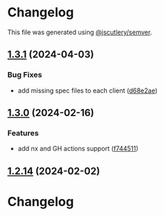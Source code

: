 # Changelog

This file was generated using [@jscutlery/semver](https://github.com/jscutlery/semver).

## [1.3.1](https://github.com/Hyperkid123/javascript-clients/compare/@redhat-cloud-services/topological-inventory-client-1.3.0...@redhat-cloud-services/topological-inventory-client-1.3.1) (2024-04-03)


### Bug Fixes

* add missing spec files to each client ([d68e2ae](https://github.com/Hyperkid123/javascript-clients/commit/d68e2ae5d7d21f03cb60181c19ea12f18e9989b6))

## [1.3.0](https://github.com/RedHatInsights/javascript-clients/compare/@redhat-cloud-services/topological-inventory-client-1.2.13...@redhat-cloud-services/topological-inventory-client-1.3.0) (2024-02-16)


### Features

* add nx and GH actions support ([f744511](https://github.com/RedHatInsights/javascript-clients/commit/f744511308bf530dd53724792939e133c8d7cf22))

## [1.2.14](https://github.com/RedHatInsights/javascript-clients/compare/@redhat-cloud-services/topological-inventory-client-1.2.13...@redhat-cloud-services/topological-inventory-client-1.2.14) (2024-02-02)

# Changelog
